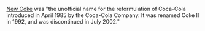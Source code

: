 <a href="https://en.wikipedia.org/wiki/New_Coke">New Coke</a> was "the unofficial name for the reformulation of Coca-Cola introduced in April 1985 by the Coca-Cola Company. It was renamed Coke II in 1992, and was discontinued in July 2002."
